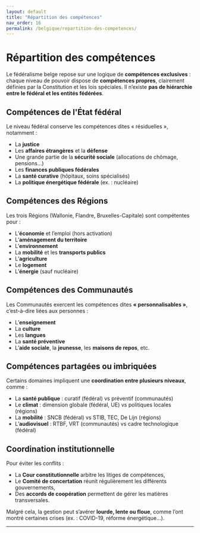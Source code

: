 ```yaml
---
layout: default
title: "Répartition des compétences"
nav_order: 16
permalink: /belgique/repartition-des-competences/
---
```


# Répartition des compétences

Le fédéralisme belge repose sur une logique de **compétences exclusives** : chaque niveau de pouvoir dispose de **compétences propres**, clairement définies par la Constitution et les lois spéciales. Il n’existe **pas de hiérarchie entre le fédéral et les entités fédérées**.

## Compétences de l'État fédéral

Le niveau fédéral conserve les compétences dites « résiduelles », notamment :

- La **justice**
- Les **affaires étrangères** et la **défense**
- Une grande partie de la **sécurité sociale** (allocations de chômage, pensions…)
- Les **finances publiques fédérales**
- La **santé curative** (hôpitaux, soins spécialisés)
- La **politique énergétique fédérale** (ex. : nucléaire)

## Compétences des Régions

Les trois Régions (Wallonie, Flandre, Bruxelles-Capitale) sont compétentes pour :

- L’**économie** et l’emploi (hors activation)
- L’**aménagement du territoire**
- L’**environnement**
- La **mobilité** et les **transports publics**
- L’**agriculture**
- Le **logement**
- L’**énergie** (sauf nucléaire)

## Compétences des Communautés

Les Communautés exercent les compétences dites **« personnalisables »**, c’est-à-dire liées aux personnes :

- L’**enseignement**
- La **culture**
- Les **langues**
- La **santé préventive**
- L’**aide sociale**, la **jeunesse**, les **maisons de repos**, etc.

## Compétences partagées ou imbriquées

Certains domaines impliquent une **coordination entre plusieurs niveaux**, comme :

- La **santé publique** : curatif (fédéral) vs préventif (communautés)
- Le **climat** : dimension globale (fédéral, UE) vs politiques locales (régions)
- La **mobilité** : SNCB (fédéral) vs STIB, TEC, De Lijn (régions)
- L’**audiovisuel** : RTBF, VRT (communautés) vs cadre technologique (fédéral)

## Coordination institutionnelle

Pour éviter les conflits :

- La **Cour constitutionnelle** arbitre les litiges de compétences,
- Le **Comité de concertation** réunit régulièrement les différents gouvernements,
- Des **accords de coopération** permettent de gérer les matières transversales.

Malgré cela, la gestion peut s’avérer **lourde, lente ou floue**, comme l’ont montré certaines crises (ex. : COVID-19, réforme énergétique…).

---

[^1]: Reuchamps, Min et al. *Les systèmes politiques en Belgique*. Larcier, 2019.  
[^2]: Cour constitutionnelle de Belgique – site officiel : [www.const-court.be](https://www.const-court.be)  
[^3]: CRISP. *Répartition des compétences en Belgique*. Courrier hebdomadaire, 2016.

